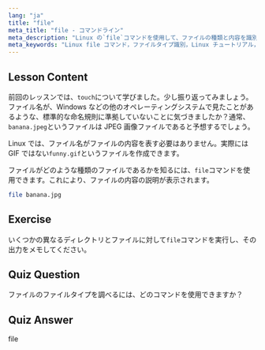 ```yaml
---
lang: "ja"
title: "file"
meta_title: "file - コマンドライン"
meta_description: "Linux の`file`コマンドを使用して、ファイルの種類と内容を識別する方法を学びます。この初心者向けのガイドで、Linux のファイル命名規則を理解しましょう。"
meta_keywords: "Linux file コマンド，ファイルタイプ識別，Linux チュートリアル，ファイル命名，初心者向け Linux, Linux ガイド"
---
```


## Lesson Content

前回のレッスンでは、`touch`について学びました。少し振り返ってみましょう。ファイル名が、Windows などの他のオペレーティングシステムで見たことがあるような、標準的な命名規則に準拠していないことに気づきましたか？通常、`banana.jpeg`というファイルは JPEG 画像ファイルであると予想するでしょう。

Linux では、ファイル名がファイルの内容を表す必要はありません。実際には GIF ではない`funny.gif`というファイルを作成できます。

ファイルがどのような種類のファイルであるかを知るには、`file`コマンドを使用できます。これにより、ファイルの内容の説明が表示されます。

```bash
file banana.jpg
```

## Exercise

いくつかの異なるディレクトリとファイルに対して`file`コマンドを実行し、その出力をメモしてください。

## Quiz Question

ファイルのファイルタイプを調べるには、どのコマンドを使用できますか？

## Quiz Answer

file
